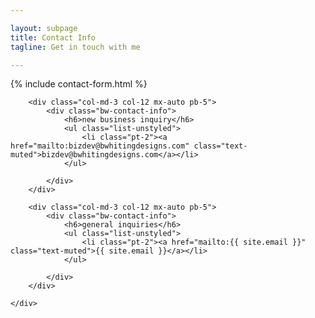 ```yaml
---

layout: subpage
title: Contact Info
tagline: Get in touch with me

---
```


{% include contact-form.html %}

<div class="container-fluid text-center">
    <div class="row">

        <div class="col-md-3 col-12 mx-auto pb-5">
            <div class="bw-contact-info">
                <h6>new business inquiry</h6>
                <ul class="list-unstyled">
                    <li class="pt-2"><a href="mailto:bizdev@bwhitingdesigns.com" class="text-muted">bizdev@bwhitingdesigns.com</a></li>
                </ul>

            </div>
        </div>

        <div class="col-md-3 col-12 mx-auto pb-5">
            <div class="bw-contact-info">
                <h6>general inquiries</h6>
                <ul class="list-unstyled">
                    <li class="pt-2"><a href="mailto:{{ site.email }}" class="text-muted">{{ site.email }}</a></li>
                </ul>

            </div>
        </div>

    </div>
</div>
